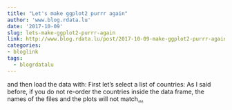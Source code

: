 ```yaml
---
title: "Let's make ggplot2 purrr again"
author: 'www.blog.rdata.lu'
date: '2017-10-09'
slug: lets-make-ggplot2-purrr-again
link: http://www.blog.rdata.lu/post/2017-10-09-make-ggplot2-purrr-again/
categories:
- bloglink
tags:
  - blogrdatalu
---
```


and then load the data with: First let’s select a list of countries: As I said before, if you do not re-order the countries inside the data frame, the names of the files and the plots will not match[... <i class="fas fa-external-link-alt"></i>](http://www.blog.rdata.lu/post/2017-10-09-make-ggplot2-purrr-again/)

